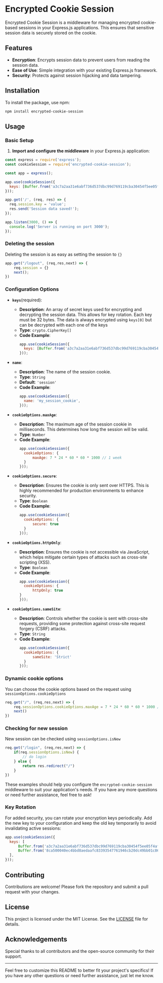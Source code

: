 # Encrypted Cookie Session

Encrypted Cookie Session is a middleware for managing encrypted cookie-based sessions in your Express.js applications.
This ensures that sensitive session data is securely stored on the cookie.

## Features

- **Encryption**: Encrypts session data to prevent users from reading the session data.
- **Ease of Use**: Simple integration with your existing Express.js framework.
- **Security**: Protects against session hijacking and data tampering.

## Installation

To install the package, use npm:

```bash
npm install encrypted-cookie-session
```

## Usage

### Basic Setup

1. **Import and configure the middleware** in your Express.js application:

```javascript
const express = require('express');
const cookieSession = require('encrypted-cookie-session');

const app = express();

app.use(cookieSession({
  keys: [Buffer.from('a3c7a2aa31e6abf736d537dbc99d769119cba30454f5ee05f4af2252e97d27be', 'hex')]
}));

app.get('/', (req, res) => {
  req.session.key = 'value';
  res.send('Session data saved!');
});

app.listen(3000, () => {
  console.log('Server is running on port 3000');
});
```

### Deleting the session
Deleting the session is as easy as setting the session to `{}`
```javascript
app.get("/logout", (req,res,next) => {
    req.session = {}
    next();
})
```

### Configuration Options

- **`keys`**(required):
    - **Description**: An array of secret keys used for encrypting and decrypting the session data. This allows for key rotation. Each key must be 32 bytes. The data is always encrypted using `keys[0]` but can be decrypted with each one of the keys 
    - **Type**: `crypto.CipherKey[]`
    - **Code Example**:
      ```javascript
      app.use(cookieSession({
        keys: [Buffer.from('a3c7a2aa31e6abf736d537dbc99d769119cba30454f5ee05f4af2252e97d27be', 'hex'), Buffer.from('8ca500040ec4bbd8aedaafc83393547761946cb20dc49bb01c86b389187a387e', 'hex')]       
      }));
      ```

- **`name`**:
    - **Description**: The name of the session cookie.
    - **Type**: `String`
    - **Default**: `'session'`
    - **Code Example**:
      ```javascript
      app.use(cookieSession({
        name: 'my_session_cookie',
      }));
      ```

- **`cookieOptions.maxAge`**:
    - **Description**: The maximum age of the session cookie in milliseconds. This determines how long the session will be valid.
    - **Type**: `Number`
    - **Code Example**:
      ```javascript
      app.use(cookieSession({
        cookieOptions: {
            maxAge: 7 * 24 * 60 * 60 * 1000 // 1 week
        }
      }));
      ```

- **`cookieOptions.secure`**:
    - **Description**: Ensures the cookie is only sent over HTTPS. This is highly recommended for production environments to enhance security.
    - **Type**: `Boolean`
    - **Code Example**:
      ```javascript
      app.use(cookieSession({
        cookieOptions: {
            secure: true
        }
      }));
      ```

- **`cookieOptions.httpOnly`**:
    - **Description**: Ensures the cookie is not accessible via JavaScript, which helps mitigate certain types of attacks such as cross-site scripting (XSS).
    - **Type**: `Boolean`
    - **Code Example**:
      ```javascript
      app.use(cookieSession({
        cookieOptions: {
            httpOnly: true
      }
      }));
      ```

- **`cookieOptions.sameSite`**:
    - **Description**: Controls whether the cookie is sent with cross-site requests, providing some protection against cross-site request forgery (CSRF) attacks.
    - **Type**: `String`
    - **Code Example**:
      ```javascript
      app.use(cookieSession({
        cookieOptions: {
            sameSite: 'Strict'
        }
      }));
      ```

### Dynamic cookie options
You can choose the cookie options based on the request
using `sessionOptions.cookieOptions`
```javascript
req.get("/", (req,res,next) => {
    req.sessionOptions.cookieOptions.maxAge = 7 * 24 * 60 * 60 * 1000 // 1 week
    next()
})
```
### Checking for new session
New session can be checked using `sessionOptions.isNew`
```javascript
req.get("/login", (req,res,next) => {
    if(req.sessionOptions.isNew) {
        // do login
    } else {
        return res.redirect("/")
    }
})
```

These examples should help you configure the `encrypted-cookie-session` middleware to suit your application's needs. If you have any more questions or need further assistance, feel free to ask!

### Key Rotation

For added security, you can rotate your encryption keys periodically. Add the new key to your configuration and keep the old key temporarily to avoid invalidating active sessions:

```javascript
app.use(cookieSession({
  keys: [
      Buffer.from('a3c7a2aa31e6abf736d537dbc99d769119cba30454f5ee05f4af2252e97d27be', 'hex'), // current key
      Buffer.from('8ca500040ec4bbd8aedaafc83393547761946cb20dc49bb01c86b389187a387e', 'hex') // old key
  ],
}));
```

## Contributing

Contributions are welcome! Please fork the repository and submit a pull request with your changes.

## License

This project is licensed under the MIT License. See the [LICENSE](LICENSE) file for details.

## Acknowledgements

Special thanks to all contributors and the open-source community for their support.

---

Feel free to customize this README to better fit your project's specifics! If you have any other questions or need further assistance, just let me know.